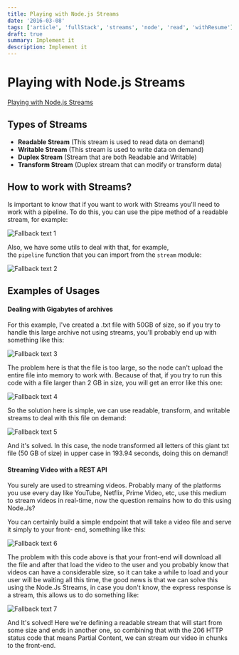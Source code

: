 ```yaml
---
title: Playing with Node.js Streams
date: '2016-03-08'
tags: ['article', 'fullStack', 'streams', 'node', 'read', 'withResume']
draft: true
summary: Implement it
description: Implement it
---
```

# Playing with Node.js Streams


[Playing with Node.js Streams](https://kinda-silly-blog.vercel.app/posts/nodejs-streams)

## Types of Streams

-   **Readable Stream** (This stream is used to read data on demand)    
-   **Writable Stream** (This stream is used to write data on demand)
-   **Duplex Stream** (Stream that are both Readable and Writable)
-   **Transform Stream** (Duplex stream that can modify or transform data)

## How to work with Streams?

Is important to know that if you want to work with Streams you'll need to work with a pipeline. To do this, you can use the pipe method of a readable stream, for example:

![Fallback text 1](/static/assets/pasted-image-20221005201233.png)


Also, we have some utils to deal with that, for example, the `pipeline` function that you can import from the `stream` module:

![Fallback text 2](/static/assets/pasted-image-20221005201245.png)


## Examples of Usages

#### Dealing with Gigabytes of archives

For this example, I've created a .txt file with 50GB of size, so if you try to handle this large archive not using streams, you'll probably end up with something like this:

![Fallback text 3](/static/assets/pasted-image-20221005201837.png)


The problem here is that the file is too large, so the node can't upload the entire file into memory to work with. Because of that, if you try to run this code with a file larger than 2 GB in size, you will get an error like this one:

![Fallback text 4](/static/assets/pasted-image-20221005201853.png)


So the solution here is simple, we can use readable, transform, and writable streams to deal with this file on demand:

![Fallback text 5](/static/assets/pasted-image-20221005201910.png)


And it's solved. In this case, the node transformed all letters of this giant txt file (50 GB of size) in upper case in 193.94 seconds, doing this on demand!

#### Streaming Video with a REST API

You surely are used to streaming videos. Probably many of the platforms you use every day like YouTube, Netflix, Prime Video, etc, use this medium to stream videos in real-time, now the question remains how to do this using Node.Js?

You can certainly build a simple endpoint that will take a video file and serve it simply to your front- end, something like this:

![Fallback text 6](/static/assets/pasted-image-20221005201942.png)


The problem with this code above is that your front-end will download all the file and after that load the video to the user and you probably know that videos can have a considerable size, so it can take a while to load and your user will be waiting all this time, the good news is that we can solve this using the Node.Js Streams, in case you don't know, the express response is a stream, this allows us to do something like:

![Fallback text 7](/static/assets/pasted-image-20221005202017.png)


And It's solved! Here we're defining a readable stream that will start from some size and ends in another one, so combining that with the 206 HTTP status code that means Partial Content, we can stream our video in chunks to the front-end.


